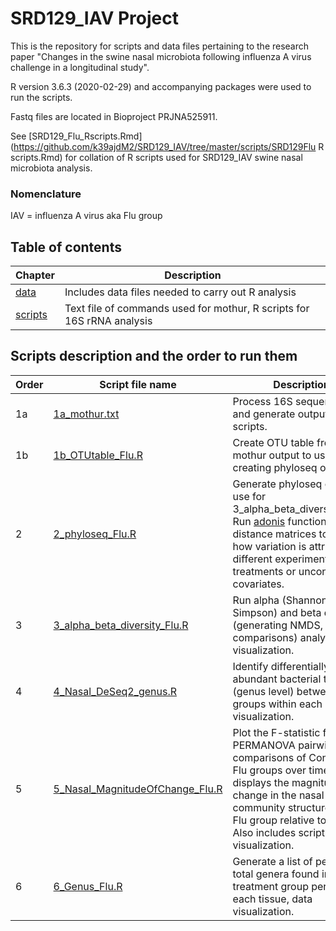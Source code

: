 # **SRD129_IAV Project**

This is the repository for scripts and data files pertaining to the research paper "Changes in the swine nasal microbiota following influenza A virus challenge in a longitudinal study".

R version 3.6.3 (2020-02-29) and accompanying packages were used to run the scripts.

Fastq files are located in Bioproject PRJNA525911.

See [SRD129_Flu_Rscripts.Rmd](https://github.com/k39ajdM2/SRD129_IAV/tree/master/scripts/SRD129Flu R scripts.Rmd) for collation of R scripts used for SRD129_IAV swine nasal microbiota analysis.

### Nomenclature
IAV = influenza A virus aka Flu group

## **Table of contents**
| Chapter | Description |
| -- | -- |
| [data](https://github.com/k39ajdM2/SRD129_IAV/tree/master/data) | Includes data files needed to carry out R analysis |
| [scripts](https://github.com/k39ajdM2/SRD129_IAV/tree/master/scripts) | Text file of commands used for mothur, R scripts for 16S rRNA analysis|

## **Scripts description and the order to run them**
| Order | Script file name | Description |
| -- | -- | -- |
| 1a | [1a_mothur.txt](https://github.com/k39ajdM2/SRD129_IAV/tree/master/scripts/1a_mothur.txt) | Process 16S sequence data and generate output for R scripts. |
| 1b | [1b_OTUtable_Flu.R](https://github.com/k39ajdM2/SRD129_IAV/tree/master/scripts/1b_OTUtable_Flu.R) | Create OTU table from mothur output to use for creating phyloseq objects. |
| 2 | [2_phyloseq_Flu.R](https://github.com/k39ajdM2/SRD129_IAV/tree/master/scripts/2_phyloseq_Flu.R) | Generate phyloseq object to use for 3_alpha_beta_diversity_Flu.R. Run [adonis](https://www.rdocumentation.org/packages/vegan/versions/2.4-2/topics/adonis) function with distance matrices to assess how variation is attributed to different experimental treatments or uncontrolled covariates. |
| 3 | [3_alpha_beta_diversity_Flu.R](https://github.com/k39ajdM2/SRD129_IAV/tree/master/scripts/3_alpha_beta_diversity_Flu.R) | Run alpha (Shannon, Inverse Simpson) and beta diversity (generating NMDS, pairwise comparisons) analyses, data visualization. |
| 4 | [4_Nasal_DeSeq2_genus.R](https://github.com/k39ajdM2/SRD129_IAV/tree/master/scripts/4_Nasal_DeSeq2_genus.R) | Identify differentially abundant bacterial taxa (genus level) between groups within each day, data visualization. |
| 5 | [5_Nasal_MagnitudeOfChange_Flu.R](https://github.com/k39ajdM2/SRD129_IAV/tree/master/scripts/5_Nasal_MagnitudeOfChange_Flu.R) | Plot the F-statistic from PERMANOVA pairwise comparisons of Control and Flu groups over time. This displays the magnitude of change in the nasal bacterial community structure of the Flu group relative to Control. Also includes scripts for data visualization. |
| 6 | [6_Genus_Flu.R](https://github.com/k39ajdM2/SRD129_IAV/tree/master/scripts/6_Genus_Flu.R) | Generate a list of percent total genera found in each treatment group per day for each tissue, data visualization.  |
